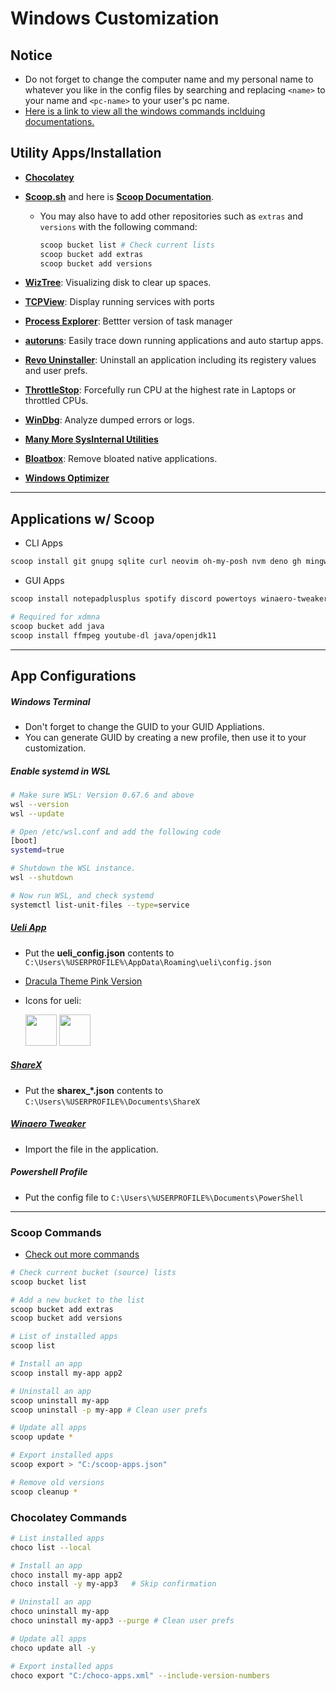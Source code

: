 # Windows Customization

## Notice

- Do not forget to change the computer name and my personal name to whatever you
  like in the config files by searching and replacing `<name>` to your name and
  `<pc-name>` to your user's pc name.
- [Here is a link to view all the windows commands inclduing documentations.](https://learn.microsoft.com/en-us/windows-server/administration/windows-commands/windows-commands)

## Utility Apps/Installation

- [**Chocolatey**](https://chocolatey.org/install#individual)
- [**Scoop.sh**](https://scoop.sh/) and here is
  [**Scoop Documentation**](https://scoop-docs.vercel.app/docs/).

  - You may also have to add other repositories such as `extras` and `versions`
    with the following command:

    ```bash
    scoop bucket list # Check current lists
    scoop bucket add extras
    scoop bucket add versions
    ```

- [**WizTree**](https://diskanalyzer.com/): Visualizing disk to clear up spaces.
- [**TCPView**](https://learn.microsoft.com/en-us/sysinternals/downloads/tcpview):
  Display running services with ports
- [**Process Explorer**](https://learn.microsoft.com/en-us/sysinternals/downloads/process-explorer):
  Bettter version of task manager
- [**autoruns**](https://learn.microsoft.com/en-us/sysinternals/downloads/autoruns):
  Easily trace down running applications and auto startup apps.
- [**Revo Uninstaller**](https://www.revouninstaller.com/): Uninstall an
  application including its registery values and user prefs.
- [**ThrottleStop**](https://www.techpowerup.com/download/techpowerup-throttlestop/):
  Forcefully run CPU at the highest rate in Laptops or throttled CPUs.
- [**WinDbg**](https://apps.microsoft.com/store/detail/windbg-preview/9PGJGD53TN86):
  Analyze dumped errors or logs.
- [**Many More SysInternal Utilities**](https://learn.microsoft.com/en-us/sysinternals/downloads/)
- [**Bloatbox**](https://github.com/builtbybel/bloatbox): Remove bloated native
  applications.
- [**Windows Optimizer**](https://github.com/hellzerg/optimizer)

---

## Applications w/ Scoop

- CLI Apps

```bash
scoop install git gnupg sqlite curl neovim oh-my-posh nvm deno gh mingw openssl rustup zig-dev vagrant ripgrep git-aliases vcredist2022 delta lazygit oh-my-posh
```

- GUI Apps

```bash
scoop install notepadplusplus spotify discord powertoys winaero-tweaker tor-browser coretemp sharex ueli avidemux hxd 7zip winrar laragon wireshark zoom firefox vscode cpu-z postman rainmeter chatterino7 virtualbox-np keepassxc xdman

# Required for xdmna
scoop bucket add java
scoop install ffmpeg youtube-dl java/openjdk11
```

---

## App Configurations

##### Windows Terminal

- Don't forget to change the GUID to your GUID Appliations.
- You can generate GUID by creating a new profile, then use it to your
  customization.

##### Enable systemd in WSL

```bash
# Make sure WSL: Version 0.67.6 and above
wsl --version
wsl --update

# Open /etc/wsl.conf and add the following code
[boot]
systemd=true

# Shutdown the WSL instance.
wsl --shutdown

# Now run WSL, and check systemd
systemctl list-unit-files --type=service
```

##### [Ueli App](https://ueli.app/)

- Put the **ueli_config.json** contents to
  `C:\Users\%USERPROFILE%\AppData\Roaming\ueli\config.json`
- [Dracula Theme Pink Version](https://github.com/dracula/ueli)
- Icons for ueli:

  <img src="https://user-images.githubusercontent.com/30084112/174482271-c8de6e19-74bb-40ab-b85d-70d8a17fc29d.png" width="50" height="50" />
  <img src="https://user-images.githubusercontent.com/30084112/174482278-ff08492d-c6ff-408a-ad06-1b7280591567.png" width="50" height="50" />

##### [ShareX](https://getsharex.com/downloads/)

- Put the **sharex\_\*.json** contents to
  `C:\Users\%USERPROFILE%\Documents\ShareX`

##### [Winaero Tweaker](https://winaero.com/winaero-tweaker/)

- Import the file in the application.

##### Powershell Profile

- Put the config file to `C:\Users\%USERPROFILE%\Documents\PowerShell`

---

### Scoop Commands

- [Check out more commands](https://github.com/ScoopInstaller/Scoop/wiki/Commands)

```bash
# Check current bucket (source) lists
scoop bucket list

# Add a new bucket to the list
scoop bucket add extras
scoop bucket add versions

# List of installed apps
scoop list

# Install an app
scoop install my-app app2

# Uninstall an app
scoop uninstall my-app
scoop uninstall -p my-app # Clean user prefs

# Update all apps
scoop update *

# Export installed apps
scoop export > "C:/scoop-apps.json"

# Remove old versions
scoop cleanup *
```

### Chocolatey Commands

```bash
# List installed apps
choco list --local

# Install an app
choco install my-app app2
choco install -y my-app3   # Skip confirmation

# Uninstall an app
choco uninstall my-app
choco uninstall my-app3 --purge # Clean user prefs

# Update all apps
choco update all -y

# Export installed apps
choco export "C:/choco-apps.xml" --include-version-numbers
```
